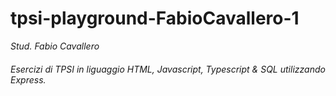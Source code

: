 # tpsi-playground-FabioCavallero-1

_Stud. Fabio Cavallero_

###### Esercizi di TPSI in liguaggio HTML, Javascript, Typescript & SQL utilizzando Express.
